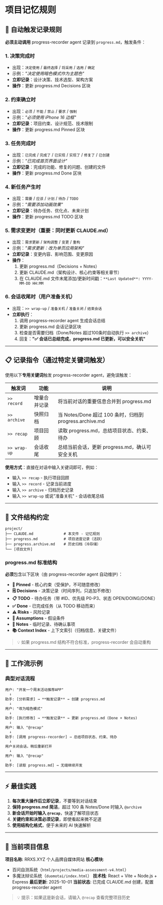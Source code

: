 # 项目记忆规则

## 🎯 自动触发记录规则

**必须主动调用** progress-recorder agent 记录到 `progress.md`，触发条件：

### 1. 决策完成时
- 出现：`决定使用` / `最终选择` / `将采用` / `选用` / `确定`
- 示例：*"决定使用暗色模式作为主题色"*
- **立即记录**：设计决策、技术选型、架构方案
- **操作**：更新 progress.md Decisions 区块

### 2. 约束确立时
- 出现：`必须` / `不能` / `禁止` / `要求` / `强制`
- 示例：*"必须使用 iPhone 16 边框"*
- **立即记录**：项目约束、设计规范、技术限制
- **操作**：更新 progress.md Pinned 区块

### 3. 任务完成时
- 出现：`已完成` / `完成了` / `已实现` / `实现了` / `修复了` / `已创建`
- 示例：*"已完成首页界面设计"*
- **立即记录**：完成的功能、修复的问题、创建的文件
- **操作**：更新 progress.md Done 区块

### 4. 新任务产生时
- 出现：`需要` / `应该` / `计划` / `待办` / `TODO`
- 示例：*"需要添加动画效果"*
- **立即记录**：待办任务、优化点、未来计划
- **操作**：更新 progress.md TODO 区块

### 5. 需求变更时（重要：同时更新 CLAUDE.md）
- 出现：`需求更新` / `架构调整` / `变更` / `重构`
- 示例：*"需求更新：改为单页应用架构"*
- **立即记录**：变更内容、影响范围、变更原因
- **操作**：
  1. 更新 progress.md（Decisions + Notes）
  2. 更新 CLAUDE.md（架构设计、核心约束等相关章节）
  3. 在 CLAUDE.md 文件末尾添加/更新时间戳：`**Last Updated**: YYYY-MM-DD HH:MM`

### 6. 会话收尾时（用户准备关机）
- 出现：`>> wrap-up` / `准备关机` / `准备关闭` / `结束会话`
- **立即执行**：
  1. 调用 progress-recorder agent 生成会话总结
  2. 更新 progress.md 会话记录区块
  3. 检查是否需要归档（Done/Notes 超过100条时自动执行 `>> archive`）
  4. 回复：**"✅ 会话已总结完成，progress.md 已更新，可以安全关机"**

---

## 📋 记录指令（通过特定关键词触发）

使用以下**专用关键词**触发 progress-recorder agent，避免误触发：

| 触发词 | 功能 | 说明 |
|------|------|------|
| `>> record` | 增量合并记录 | 将当前对话的重要信息合并到 progress.md |
| `>> archive` | 快照归档 | 当 Notes/Done 超过 100 条时，归档到 progress.archive.md |
| `>> recap` | 项目回顾 | 读取 progress.md，总结项目状态、约束、待办 |
| `>> wrap-up` | 会话收尾 | 总结当前会话，更新 progress.md，确认可安全关机 |

**使用方式**：直接在对话中输入关键词即可，例如：
- 输入 `>> recap` - 执行项目回顾
- 输入 `>> record` - 记录当前进度
- 输入 `>> archive` - 归档历史记录
- 输入 `>> wrap-up` 或说"准备关机" - 会话收尾总结

---

## 📁 文件结构约定

```
project/
├── CLAUDE.md              # 本文件 - 记忆规则
├── progress.md            # 项目进度记录（活跃）
├── progress.archive.md    # 历史归档（冷存储）
└── [项目文件]
```

### progress.md 标准结构

**必须**包含以下区块（由 progress-recorder agent 自动维护）：

- **📌 Pinned** - 核心约束（受保护，不可随意修改）
- **🗒️ Decisions** - 决策记录（时间序列，只追加不修改）
- **📋 TODO** - 待办任务（带 #ID、优先级 P0-P3、状态 OPEN/DOING/DONE）
- **✅ Done** - 已完成任务（从 TODO 移动而来）
- **⚠️ Risks** - 风险记录
- **💭 Assumptions** - 假设条件
- **📝 Notes** - 临时记录、待确认事项
- **📚 Context Index** - 上下文索引（归档信息、关键文件）

> 💡 如果 progress.md 结构不符合标准，progress-recorder 会自动重构

---

## 🔄 工作流示例

### 典型对话流程
```
用户: "开发一个周末活动推荐APP"
  ↓
助手: [分析需求] → **触发记录** → 创建 progress.md
  ↓
用户: "改为暗色模式"
  ↓
助手: [执行修改] → **触发记录** → 更新 progress.md (Done + Notes)
  ↓
用户: 输入 "@recap"
  ↓
助手: [调用 progress-recorder] → 总结项目状态、约束、待办
  ↓
用户关闭会话，稍后重新打开
  ↓
用户: 输入 "@recap"
  ↓
助手: [读取 progress.md] → 无缝继续开发
```

---

## ⚡ 最佳实践

1. **每次重大操作后立即记录**，不要等到对话结束
2. **保持 progress.md 简洁**，超过 100 条 Notes/Done 时输入 `@archive`
3. **新会话开始时输入 `@recap`**，快速了解项目状态
4. **关键约束和决策必须记录**，即使看起来微不足道
5. **使用结构化格式**，便于未来的 AI 快速解析

---

## 🎨 当前项目信息

**项目名称**: RRXS.XYZ 个人品牌自媒体网站
**核心模块**:
- 百问自测系统（`html/projects/media-assessment-v4.html`）
- 多魔汰辩论系统（`duomotai/index.html`）
**技术栈**: React + Vite + Node.js + Express
**最后更新**: 2025-10-01
**当前状态**: 已完成 CLAUDE.md 创建，配置 progress-recorder agent

> 💡 提示：如果这是新会话，请输入 `@recap` 查看完整项目历史
